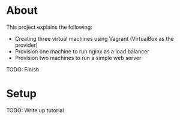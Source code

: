 About
==
This project explains the following:
- Creating three virtual machines using Vagrant (VirtualBox as the provider)
- Provision one machine to run nginx as a load balancer
- Provision two machines to run a simple web server

TODO: Finish

Setup
============

TODO: Write up tutorial

